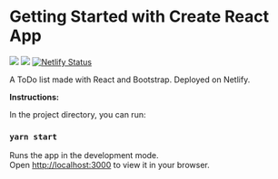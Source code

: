 # Getting Started with Create React App

![](https://img.shields.io/badge/React-informational?style=flat&logo=React&logoColor=white&color=darkblue)
![](https://img.shields.io/badge/Bootstrap-informational?style=flat&logo=bootstrap&logoColor=white&color=darkviolet)
[![Netlify Status](https://api.netlify.com/api/v1/badges/2705e912-773c-408c-aff9-1cdc191f0fa5/deploy-status)](https://app.netlify.com/sites/listatodo-app/deploys)

A ToDo list made with React and Bootstrap. Deployed on Netlify.

**Instructions:**

In the project directory, you can run:

### `yarn start`

Runs the app in the development mode.\
Open [http://localhost:3000](http://localhost:3000) to view it in your browser.
